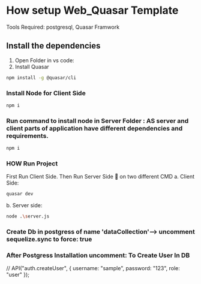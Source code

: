# How setup Web_Quasar Template

Tools Required: postgresql, Quasar Framwork

## Install the dependencies
1.	Open Folder in vs code:
2.	Install Quasar
```bash
npm install -g @quasar/cli
```

### Install Node for Client Side
```bash
npm i
```

### Run command to install node in Server Folder : AS server and client parts of application have different dependencies and requirements.
```bash
npm i
```

### HOW Run Project
First Run Client Side. Then Run Server Side  on two different CMD
a.	Client Side:
```bash
quasar dev
```
b.	Server side:
```bash
node .\server.js
```

### Create Db in postgress of name 'dataCollection'--> uncomment sequelize.sync to force: true

### After Postgress Installation uncomment: To Create User In DB

// API("auth.createUser", { username: "sample", password: "123", role: "user" });
